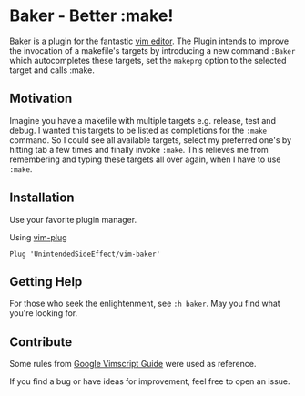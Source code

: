 # Baker - Better :make!

Baker is a plugin for the fantastic [vim editor](https://github.com/vim/vim/).
The Plugin intends to improve the invocation of a makefile's targets by
introducing a new command `:Baker` which autocompletes these targets, set the
`makeprg` option to the selected target and calls :make.

## Motivation

Imagine you have a makefile with multiple targets e.g. release, test and debug.
I wanted this targets to be listed as completions for the `:make` command.
So I could see all available targets, select my preferred one's by hitting
tab a few times and finally invoke `:make`. This relieves me from
remembering and typing these targets all over again, when I have to use `:make`.

## Installation

Use your favorite plugin manager.

Using [vim-plug](https://github.com/junegunn/vim-plug)

    Plug 'UnintendedSideEffect/vim-baker'

## Getting Help

For those who seek the enlightenment, see `:h baker`. May you find what you're
looking for.

## Contribute

Some rules from [Google Vimscript Guide](https://google.github.io/styleguide/vimscriptfull.xml) were used as reference.

If you find a bug or have ideas for improvement, feel free to open an issue.
